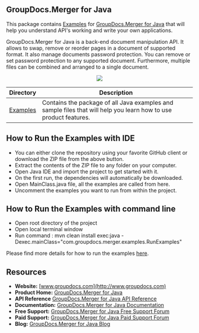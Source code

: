 ## GroupDocs.Merger for Java

This package contains [Examples](https://github.com/groupdocs-merger/GroupDocs.Merger-for-Java/tree/master/Examples) for [GroupDocs.Merger for Java](https://products.groupdocs.com/merger/java) that will help you understand API's working and write your own applications.

GroupDocs.Merger for Java is a back-end document manipulation API. It allows to swap, remove or reorder pages in a document of supported format. It also manage documents password protection. You can remove or set password protection to any supported document. Furthermore, multiple files can be combined and arranged to a single document. 

<p align="center">

  <a title="Download complete GroupDocs.Merger for Java source code" href="https://github.com/groupdocs-merger/GroupDocs.Merger-for-Java/archive/master.zip">
	<img src="https://raw.github.com/AsposeExamples/java-examples-dashboard/master/images/downloadZip-Button-Large.png" />
  </a>
</p>

Directory | Description
--------- | -----------
[Examples](https://github.com/groupdocs-merger/GroupDocs.Merger-for-Java/tree/master/Examples)  | Contains the package of all Java examples and sample files that will help you learn how to use product features.

## How to Run the Examples with IDE

+ You can either clone the repository using your favorite GitHub client or download the ZIP file from the above button.
+ Extract the contents of the ZIP file to any folder on your computer.
+ Open Java IDE and import the project to get started with it.
+ On the first run, the dependencies will automatically be downloaded.
+ Open MainClass.java file, all the examples are called from here.
+ Uncomment the examples you want to run from within the project.

## How to Run the Examples with command line

+ Open root directory of the project
+ Open local terminal window
+ Run command : mvn clean install exec:java -Dexec.mainClass="com.groupdocs.merger.examples.RunExamples"

Please find more details for how to run the examples [here](https://docs.groupdocs.com/display/mergerjava/How+to+Run+Examples).

## Resources

+ **Website:** [www.groupdocs.com](http://www.groupdocs.com)
+ **Product Home:** [GroupDocs.Merger for Java](https://products.groupdocs.com/merger/java)
+ **API Reference** [GroupDocs.Merger for Java API Reference](https://apireference.groupdocs.com/java/merger)
+ **Documentation:** [GroupDocs.Merger for Java Documentation](https://docs.groupdocs.com/display/mergerjava/Home)
+ **Free Support:** [GroupDocs.Merger for Java Free Support Forum](https://forum.groupdocs.com/c/merger)
+ **Paid Support:** [GroupDocs.Merger for Java Paid Support Forum](https://helpdesk.groupdocs.com/)
+ **Blog:** [GroupDocs.Merger for Java Blog](https://blog.groupdocs.com/category/groupdocs-merger-product-family/)


